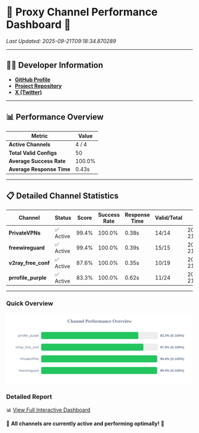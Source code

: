 # 🌟 Proxy Channel Performance Dashboard 🌟

_Last Updated: 2025-09-21T09:18:34.870289_

---

## 👩‍💻 Developer Information

- **[GitHub Profile](https://github.com/4n0nymou3)**  
- **[Project Repository](https://github.com/4n0nymou3/multi-proxy-config-fetcher)**  
- **[X (Twitter)](https://x.com/4n0nymou3)**  

---

## 📊 Performance Overview

| Metric                | Value       |
|-----------------------|-------------|
| **Active Channels**   | 4 / 4       |
| **Total Valid Configs** | 50          |
| **Average Success Rate** | 100.0%      |
| **Average Response Time** | 0.43s       |

---

## 📋 Detailed Channel Statistics

| Channel          | Status     | Score  | Success Rate | Response Time | Valid/Total | Last Success               |
|------------------|------------|--------|--------------|---------------|-------------|----------------------------|
| **PrivateVPNs**  | ✅ Active  | 99.4%  | 100.0% | 0.38s         | 14/14       | 2025-09-21T09:18:34.450673 |
| **freewireguard**  | ✅ Active  | 99.4%  | 100.0% | 0.39s         | 15/15       | 2025-09-21T09:18:34.868545 |
| **v2ray_free_conf**  | ✅ Active  | 87.6%  | 100.0% | 0.35s         | 10/19       | 2025-09-21T09:18:34.034167 |
| **prrofile_purple**  | ✅ Active  | 83.3%  | 100.0% | 0.62s         | 11/24       | 2025-09-21T09:18:33.630971 |

---

### Quick Overview
<div align="center">
  <a href="https://raw.githubusercontent.com/nullluser/NullRepo/refs/heads/main/assets/channel_stats_chart.svg">
    <img src="https://raw.githubusercontent.com/nullluser/NullRepo/refs/heads/main/assets/channel_stats_chart.svg" alt="Source Performance Statistics" width="800">
  </a>
</div>

### Detailed Report
📊 [View Full Interactive Dashboard](https://htmlpreview.github.io/?https://github.com/nullluser/NullRepo/blob/main/assets/performance_report.html)

🎉 **All channels are currently active and performing optimally!** 🎉
